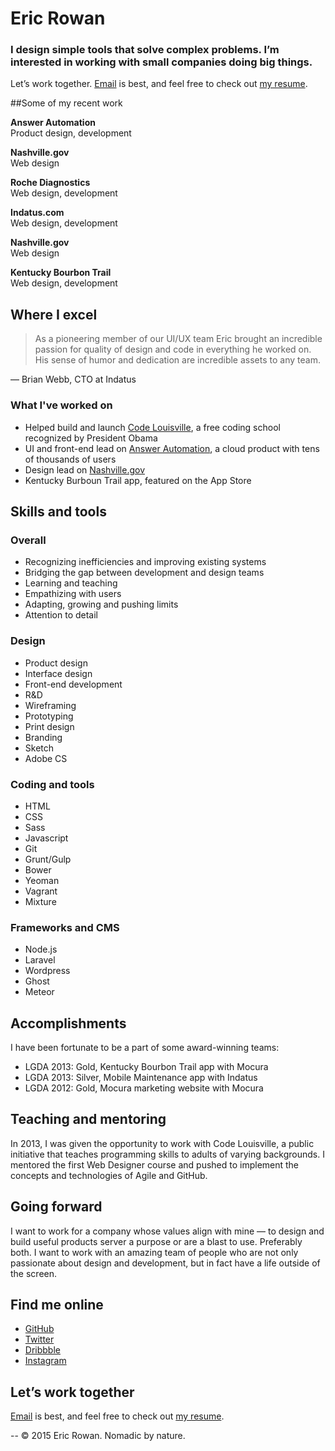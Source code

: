# Eric Rowan

### I design simple tools that solve complex problems. I’m interested in working with small companies doing big things.

Let’s work together. [Email](mailto:erow80@gmail.com) is best, and feel free to check out [my resume]().

##Some of my recent work

**Answer Automation**  
Product design, development

**Nashville.gov**  
Web design

**Roche Diagnostics**  
Web design, development

**Indatus.com**  
Web design, development

**Nashville.gov**  
Web design

**Kentucky Bourbon Trail**  
Web design, development

## Where I excel

> As a pioneering member of our UI/UX team Eric brought an incredible passion for quality of design and code in everything he worked on. His sense of humor and dedication are incredible assets to any team.

— Brian Webb, CTO at Indatus

### What I've worked on

- Helped build and launch [Code Louisville](https://www.whitehouse.gov/the-press-office/2015/03/09/fact-sheet-president-obama-launches-new-techhire-initiative), a free coding school recognized by President Obama
- UI and front-end lead on [Answer Automation](), a cloud product with tens of thousands of users
- Design lead on [Nashville.gov]()
- Kentucky Burboun Trail app, featured on the App Store

## Skills and tools

### Overall

- Recognizing inefficiencies and improving existing systems
- Bridging the gap between development and design teams
- Learning and teaching
- Empathizing with users
- Adapting, growing and pushing limits
- Attention to detail

### Design

- Product design
- Interface design
- Front-end development
- R&D
- Wireframing
- Prototyping
- Print design
- Branding
- Sketch
- Adobe CS

### Coding and tools

- HTML
- CSS
- Sass
- Javascript
- Git
- Grunt/Gulp
- Bower
- Yeoman
- Vagrant
- Mixture

### Frameworks and CMS

- Node.js
- Laravel
- Wordpress
- Ghost
- Meteor

## Accomplishments

I have been fortunate to be a part of some award-winning teams:

- LGDA 2013: Gold, Kentucky Bourbon Trail app with Mocura
- LGDA 2013: Silver, Mobile Maintenance app with Indatus
- LGDA 2012: Gold, Mocura marketing website with Mocura

## Teaching and mentoring

In 2013, I was given the opportunity to work with Code Louisville, a public initiative that teaches programming skills to adults of varying backgrounds. I mentored the first Web Designer course and pushed to implement the concepts and technologies of Agile and GitHub.

## Going forward

I want to work for a company whose values align with mine — to design and build useful products server a purpose or are a blast to use. Preferably both. I want to work with an amazing team of people who are not only passionate about design and development, but in fact have a life outside of the screen.

## Find me online

- [GitHub]()
- [Twitter]()
- [Dribbble]()
- [Instagram]()

## Let’s work together

[Email](mailto:erow80@gmail.com) is best, and feel free to check out [my resume](https://dl.dropboxusercontent.com/u/6277331/Resume/Resume%20-%20Eric%20Rowan.pdf).

--
© 2015 Eric Rowan.
Nomadic by nature.
